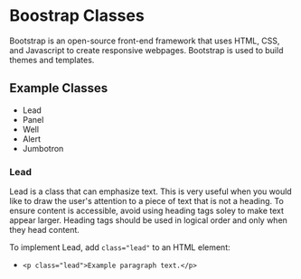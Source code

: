 # Boostrap Classes

Bootstrap is an open-source front-end framework that uses HTML, CSS, and Javascript to create responsive webpages. Bootstrap is used to build themes and templates.

## Example Classes

* Lead
* Panel
* Well
* Alert
* Jumbotron

### Lead

Lead is a class that can emphasize text. This is very useful when you would like to draw the user's attention to a piece of text that is not a heading. To ensure content is accessible, avoid using heading tags soley to make text appear larger. Heading tags should be used in logical order and only when they head content.

To implement Lead, add `class="lead"` to an HTML element:

* `<p class="lead">Example paragraph text.</p>`

